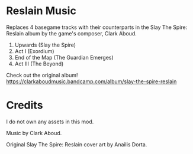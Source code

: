 # Reslain Music
Replaces 4 basegame tracks with their counterparts in the Slay The Spire: Reslain album by the game's composer, Clark Aboud.

1. Upwards (Slay the Spire)
2. Act I (Exordium)
3. End of the Map (The Guardian Emerges)
4. Act III (The Beyond)

Check out the original album! https://clarkaboudmusic.bandcamp.com/album/slay-the-spire-reslain
# Credits
I do not own any assets in this mod.

Music by Clark Aboud.

Original Slay The Spire: Reslain cover art by Anailis Dorta.
